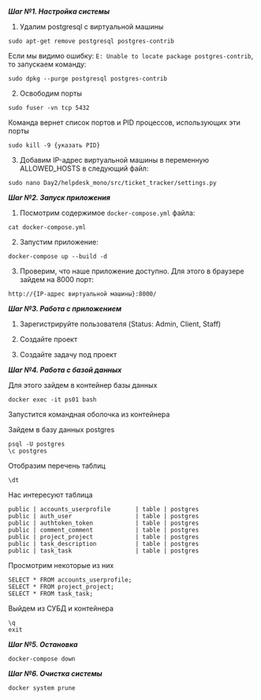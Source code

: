 ***Шаг №1. Настройка системы***

1) Удалим postgresql c виртуальной машины

```shell
sudo apt-get remove postgresql postgres-contrib
```
        
   Если мы видимо ошибку:
   `E: Unable to locate package postgres-contrib`,
   то запускаем команду:
   
```shell
sudo dpkg --purge postgresql postgres-contrib
```
  
2) Освободим порты

```shell
sudo fuser -vn tcp 5432
```

Команда вернет список портов и PID процессов, использующих эти порты

```shell
sudo kill -9 {указать PID}
```

3) Добавим IP-адрес виртуальной машины в переменную ALLOWED_HOSTS в следующий файл:

```shell
sudo nano Day2/helpdesk_mono/src/ticket_tracker/settings.py
```
    
***Шаг №2. Запуск приложения***

1) Посмотрим содержимое `docker-compose.yml` файла:
```shell
cat docker-compose.yml
```
2) Запустим приложение:
```shell
docker-compose up --build -d
```
3) Проверим, что наше приложение доступно. Для этого в браузере зайдем на 8000 порт:
```shell
http://{IP-адрес виртуальной машины}:8000/
```

***Шаг №3. Работа с приложением***

1) Зарегистрируйте пользователя (Status: Admin, Client, Staff)

2) Создайте проект

3) Создайте задачу под проект

***Шаг №4. Работа с базой данных***

Для этого зайдем в контейнер базы данных 
```shell
docker exec -it ps01 bash
```

Запустится командная оболочка из контейнера

Зайдем в базу данных postgres

```shell
psql -U postgres
\c postgres
```

Отобразим перечень таблиц
```shell
\dt
```

Нас интересуют таблица

    public | accounts_userprofile       | table | postgres
    public | auth_user                  | table | postgres
    public | authtoken_token            | table | postgres
    public | comment_comment            | table | postgres
    public | project_project            | table | postgres
    public | task_description           | table | postgres
    public | task_task                  | table | postgres

Просмотрим некоторые из них

    SELECT * FROM accounts_userprofile;
    SELECT * FROM project_project;
    SELECT * FROM task_task;

Выйдем из СУБД и контейнера
```shell
\q
exit
```
    
***Шаг №5. Остановка***

```shell
docker-compose down
```

***Шаг №6. Очистка системы***
```shell
docker system prune
```

